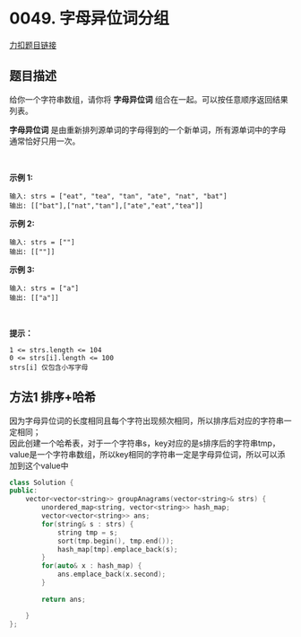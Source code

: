 <p id="字母异位词分组"></p>

# 0049. 字母异位词分组  

[力扣题目链接](https://leetcode-cn.com/problems/group-anagrams/)  

## 题目描述  

给你一个字符串数组，请你将 **字母异位词** 组合在一起。可以按任意顺序返回结果列表。

**字母异位词** 是由重新排列源单词的字母得到的一个新单词，所有源单词中的字母通常恰好只用一次。

 

**示例 1:**

    输入: strs = ["eat", "tea", "tan", "ate", "nat", "bat"]
    输出: [["bat"],["nat","tan"],["ate","eat","tea"]]

**示例 2:**

    输入: strs = [""]
    输出: [[""]]

**示例 3:**

    输入: strs = ["a"]
    输出: [["a"]]
 

**提示：**

    1 <= strs.length <= 104
    0 <= strs[i].length <= 100
    strs[i] 仅包含小写字母


## 方法1  排序+哈希  

因为字母异位词的长度相同且每个字符出现频次相同，所以排序后对应的字符串一定相同；  
因此创建一个哈希表，对于一个字符串s，key对应的是s排序后的字符串tmp，value是一个字符串数组，所以key相同的字符串一定是字母异位词，所以可以添加到这个value中  


```cpp
class Solution {
public:
    vector<vector<string>> groupAnagrams(vector<string>& strs) {
        unordered_map<string, vector<string>> hash_map;
        vector<vector<string>> ans;
        for(string& s : strs) {
            string tmp = s;
            sort(tmp.begin(), tmp.end());
            hash_map[tmp].emplace_back(s);
        }
        for(auto& x : hash_map) {
            ans.emplace_back(x.second);
        }
            
        return ans;

    }
};
```

